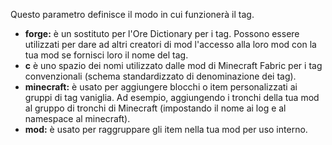 Questo parametro definisce il modo in cui funzionerà il tag.

* **forge:** è un sostituto per l'Ore Dictionary per i tag. Possono essere utilizzati per dare ad altri creatori di mod l'accesso alla loro mod con la tua mod se fornisci loro il nome del tag.
* **c** è uno spazio dei nomi utilizzato dalle mod di Minecraft Fabric per i tag convenzionali (schema standardizzato di denominazione dei tag).
* **minecraft:** è usato per aggiungere blocchi o item personalizzati ai gruppi di tag vaniglia. Ad esempio, aggiungendo i tronchi della tua mod al gruppo di tronchi di Minecraft (impostando il nome ai log e al namespace al minecraft).
* **mod:** è usato per raggruppare gli item nella tua mod per uso interno.